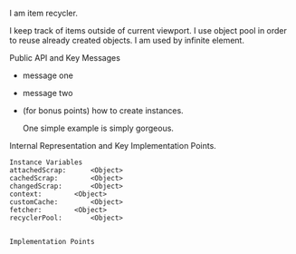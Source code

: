 I am item recycler.

I keep track of items outside of current viewport. I use object pool in order to reuse already created objects.
I am used by infinite element.

Public API and Key Messages

- message one   
- message two 
- (for bonus points) how to create instances.

   One simple example is simply gorgeous.
 
Internal Representation and Key Implementation Points.

    Instance Variables
	attachedScrap:		<Object>
	cachedScrap:		<Object>
	changedScrap:		<Object>
	context:		<Object>
	customCache:		<Object>
	fetcher:		<Object>
	recyclerPool:		<Object>


    Implementation Points